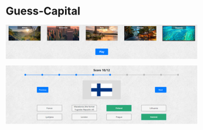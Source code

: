 # Guess-Capital

![Image of Game - Menu](https://raw.githubusercontent.com/landrieu/Guess-Capital/master/images/game_2.png)

![Image of Game - Guess](https://raw.githubusercontent.com/landrieu/Guess-Capital/master/images/game_1.png)
